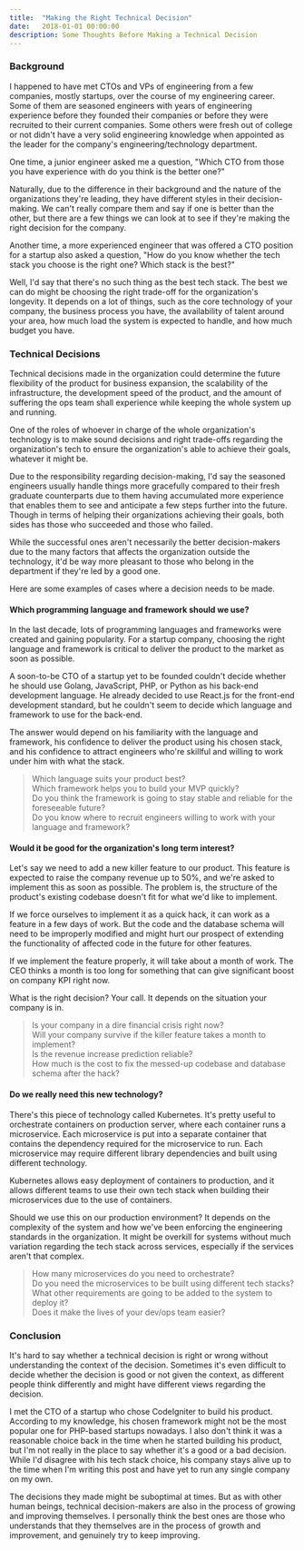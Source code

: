 ```yaml
---
title:  "Making the Right Technical Decision"
date:   2018-01-01 00:00:00
description: Some Thoughts Before Making a Technical Decision
---
```


### Background

I happened to have met CTOs and VPs of engineering from a few companies, mostly startups, over the course of my engineering career. Some of them are seasoned engineers with years of engineering experience before they founded their companies or before they were recruited to their current companies. Some others were fresh out of college or not didn't have a very solid engineering knowledge when appointed as the leader for the company's engineering/technology department.

One time, a junior engineer asked me a question, "Which CTO from those you have experience with do you think is the better one?"

Naturally, due to the difference in their background and the nature of the organizations they're leading, they have different styles in their decision-making. We can't really compare them and say if one is better than the other, but there are a few things we can look at to see if they're making the right decision for the company.

Another time, a more experienced engineer that was offered a CTO position for a startup also asked a question, "How do you know whether the tech stack you choose is the right one? Which stack is the best?"

Well, I'd say that there's no such thing as the best tech stack. The best we can do might be choosing the right trade-off for the organization's longevity. It depends on a lot of things, such as the core technology of your company, the business process you have, the availability of talent around your area, how much load the system is expected to handle, and how much budget you have.

### Technical Decisions

Technical decisions made in the organization could determine the future flexibility of the product for business expansion, the scalability of the infrastructure, the development speed of the product, and the amount of suffering the ops team shall experience while keeping the whole system up and running.

One of the roles of whoever in charge of the whole organization's technology is to make sound decisions and right trade-offs regarding the organization's tech to ensure the organization's able to achieve their goals, whatever it might be.

Due to the responsibility regarding decision-making, I'd say the seasoned engineers usually handle things more gracefully compared to their fresh graduate counterparts due to them having accumulated more experience that enables them to see and anticipate a few steps further into the future. Though in terms of helping their organizations achieving their goals, both sides has those who succeeded and those who failed.

While the successful ones aren't necessarily the better decision-makers due to the many factors that affects the organization outside the technology, it'd be way more pleasant to those who belong in the department if they're led by a good one.

Here are some examples of cases where a decision needs to be made.

#### Which programming language and framework should we use?

In the last decade, lots of programming languages and frameworks were created and gaining popularity. For a startup company, choosing the right language and framework is critical to deliver the product to the market as soon as possible.

A soon-to-be CTO of a startup yet to be founded couldn't decide whether he should use Golang, JavaScript, PHP, or Python as his back-end development language. He already decided to use React.js for the front-end development standard, but he couldn't seem to decide which language and framework to use for the back-end.

The answer would depend on his familiarity with the language and framework, his confidence to deliver the product using his chosen stack, and his confidence to attract engineers who're skillful and willing to work under him with what the stack.

> Which language suits your product best?  
> Which framework helps you to build your MVP quickly?  
> Do you think the framework is going to stay stable and reliable for the foreseeable future?  
> Do you know where to recruit engineers willing to work with your language and framework?

#### Would it be good for the organization's long term interest?

Let's say we need to add a new killer feature to our product. This feature is expected to raise the company revenue up to 50%, and we're asked to implement this as soon as possible. The problem is, the structure of the product's existing codebase doesn't fit for what we'd like to implement.

If we force ourselves to implement it as a quick hack, it can work as a feature in a few days of work. But the code and the database schema will need to be improperly modified and might hurt our prospect of extending the functionality of affected code in the future for other features.

If we implement the feature properly, it will take about a month of work. The CEO thinks a month is too long for something that can give significant boost on company KPI right now.

What is the right decision? Your call. It depends on the situation your company is in.

> Is your company in a dire financial crisis right now?  
> Will your company survive if the killer feature takes a month to implement?  
> Is the revenue increase prediction reliable?  
> How much is the cost to fix the messed-up codebase and database schema after the hack?

#### Do we really need this new technology?

There's this piece of technology called Kubernetes. It's pretty useful to orchestrate containers on production server, where each container runs a microservice. Each microservice is put into a separate container that contains the dependency required for the microservice to run. Each microservice may require different library dependencies and built using different technology.

Kubernetes allows easy deployment of containers to production, and it allows different teams to use their own tech stack when building their microservices due to the use of containers.

Should we use this on our production environment? It depends on the complexity of the system and how we've been enforcing the engineering standards in the organization. It might be overkill for systems without much variation regarding the tech stack across services, especially if the services aren't that complex.

> How many microservices do you need to orchestrate?  
> Do you need the microservices to be built using different tech stacks?   
> What other requirements are going to be added to the system to deploy it?  
> Does it make the lives of your dev/ops team easier?

### Conclusion

It's hard to say whether a technical decision is right or wrong without understanding the context of the decision. Sometimes it's even difficult to decide whether the decision is good or not given the context, as different people think differently and might have different views regarding the decision.

I met the CTO of a startup who chose CodeIgniter to build his product. According to my knowledge, his chosen framework might not be the most popular one for PHP-based startups nowadays. I also don't think it was a reasonable choice back in the time when he started building his product, but I'm not really in the place to say whether it's a good or a bad decision. While I'd disagree with his tech stack choice, his company stays alive up to the time when I'm writing this post and have yet to run any single company on my own.

The decisions they made might be suboptimal at times. But as with other human beings, technical decision-makers are also in the process of growing and improving themselves. I personally think the best ones are those who understands that they themselves are in the process of growth and improvement, and genuinely try to keep improving.
